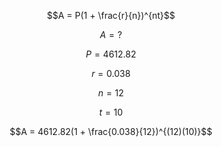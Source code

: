 $$A = P(1 + \frac{r}{n})^{nt}$$

$$A = ?$$

$$P = 4612.82$$

$$r = 0.038$$

$$n = 12$$

$$t = 10$$


$$A = 4612.82(1 + \frac{0.038}{12})^{(12)(10)}$$

